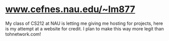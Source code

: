 # www.cefnes.nau.edu/~lm877
My class of CS212 at NAU is letting me giving me hosting for projects, here is my attempt at a website for credit.
I plan to make this way more legit than tohnetwork.com!

